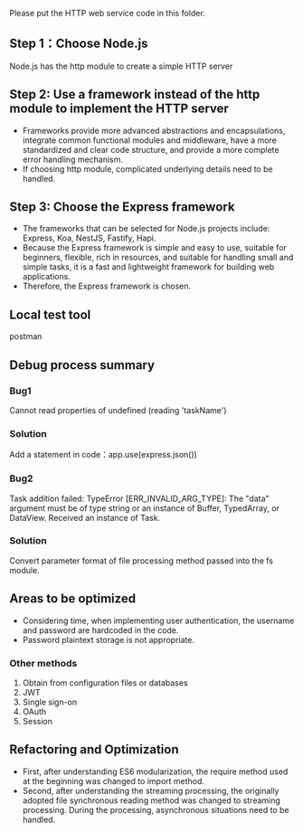 Please put the HTTP web service code in this folder.

## Step 1：Choose Node.js
Node.js has the http module to create a simple HTTP server 

## Step 2: Use a framework instead of the http module to implement the HTTP server
- Frameworks provide more advanced abstractions and encapsulations, integrate common functional modules and middleware, have a more standardized and clear code structure, and provide a more complete error handling mechanism.
- If choosing http module, complicated underlying details need to be handled. 

## Step 3: Choose the Express framework
- The frameworks that can be selected for Node.js projects include: Express, Koa, NestJS, Fastify, Hapi.
- Because the Express framework is simple and easy to use, suitable for beginners, flexible, rich in resources, and suitable for handling small and simple tasks, it is a fast and lightweight framework for building web applications. 
- Therefore, the Express framework is chosen. 

## Local test tool
postman

## Debug process summary
### Bug1
Cannot read properties of undefined (reading 'taskName')
### Solution
Add a statement in code：app.use(express.json())

### Bug2
Task addition failed: TypeError [ERR_INVALID_ARG_TYPE]: The "data" argument must be of type string or an instance of Buffer, TypedArray, or DataView. Received an instance of Task.
### Solution
Convert parameter format of file processing method passed into the fs module. 

## Areas to be optimized
- Considering time, when implementing user authentication, the username and password are hardcoded in the code.
- Password plaintext storage is not appropriate.
### Other methods
1. Obtain from configuration files or databases 
2. JWT 
3. Single sign-on 
4. OAuth 
5. Session 

## Refactoring and Optimization
- First, after understanding ES6 modularization, the require method used at the beginning was changed to import method. 
- Second, after understanding the streaming processing, the originally adopted file synchronous reading method was changed to streaming processing. During the processing, asynchronous situations need to be handled.  